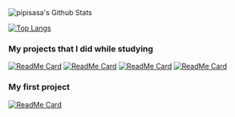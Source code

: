 <img alt="pipisasa's Github Stats" src="https://github-readme-stats.vercel.app/api?username=pipisasa&show_icons=true&hide_border=true&theme=gotham">

[![Top Langs](https://github-readme-stats.vercel.app/api/top-langs/?username=pipisasa&layout=compact)](https://github.com/pipisasa)

### My projects that I did while studying

[![ReadMe Card](https://github-readme-stats.vercel.app/api/pin/?username=pipisasa&repo=tanks_2.0)](https://github.com/pipisasa/tanks_2.0)
[![ReadMe Card](https://github-readme-stats.vercel.app/api/pin/?username=pipisasa&repo=feed-the-kittens)](https://github.com/pipisasa/feed-the-kittens)
[![ReadMe Card](https://github-readme-stats.vercel.app/api/pin/?username=pipisasa&repo=swapi)](https://github.com/pipisasa/swapi)
[![ReadMe Card](https://github-readme-stats.vercel.app/api/pin/?username=pipisasa&repo=fibonacci)](https://github.com/pipisasa/fibonacci)

### My first project 
[![ReadMe Card](https://github-readme-stats.vercel.app/api/pin/?username=pipisasa&repo=the_Bivvi_Hostel_LandingPage)](https://github.com/pipisasa/the_Bivvi_Hostel_LandingPage)
